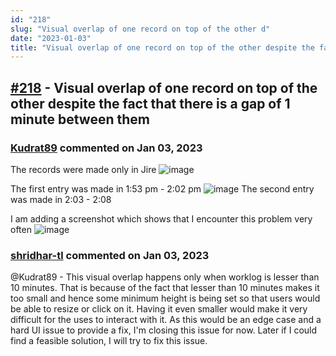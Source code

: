 ```yaml
---
id: "218"
slug: "Visual overlap of one record on top of the other d"
date: "2023-01-03"
title: "Visual overlap of one record on top of the other despite the fact that there is a gap of 1 minute between them"
---
```



## [#218](https://github.com/shridhar-tl/jira-assistant/issues/218) - Visual overlap of one record on top of the other despite the fact that there is a gap of 1 minute between them

### [Kudrat89](https://github.com/Kudrat89) commented on Jan 03, 2023

The records were made only in Jire
![image](https://user-images.githubusercontent.com/101562683/177982813-859db1e1-365f-469a-9174-5179705f9ee6.png)

The first entry was made in 1:53 pm - 2:02 pm
![image](https://user-images.githubusercontent.com/101562683/177980226-4d9b617a-d5a8-4def-895b-3ffffc445bb7.png)
The second entry was made in 2:03 - 2:08

I am adding a screenshot which shows that I encounter this problem very often
![image](https://user-images.githubusercontent.com/101562683/177981224-1cbfd4eb-476e-4000-9be1-ec84eb97a7c7.png)


### [shridhar-tl](https://github.com/shridhar-tl) commented on Jan 03, 2023

@Kudrat89 - This visual overlap happens only when worklog is lesser than 10 minutes. That is because of the fact that lesser than 10 minutes makes it too small and hence some minimum height is being set so that users would be able to resize or click on it. Having it even smaller would make it very difficult for the uses to interact with it. As this would be an edge case and a hard UI issue to provide a fix, I'm closing this issue for now. Later if I could find a feasible solution, I will try to fix this issue.
